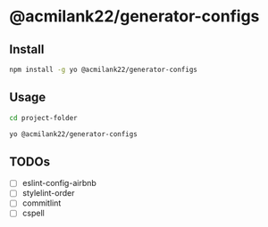 # @acmilank22/generator-configs

## Install

```bash
npm install -g yo @acmilank22/generator-configs
```

## Usage

```bash
cd project-folder

yo @acmilank22/generator-configs
```

## TODOs

- [ ] eslint-config-airbnb
- [ ] stylelint-order
- [ ] commitlint
- [ ] cspell
